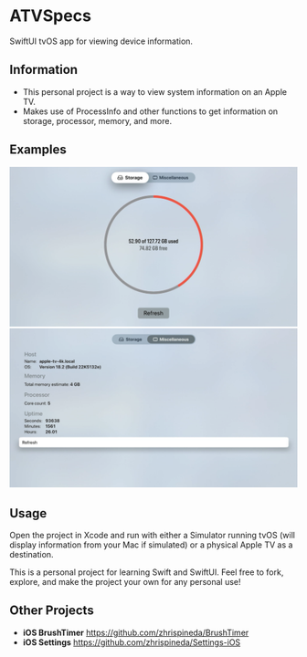 # ATVSpecs
SwiftUI tvOS app for viewing device information.

## Information
- This personal project is a way to view system information on an Apple TV.
- Makes use of ProcessInfo and other functions to get information on storage, processor, memory, and more.

## Examples
![An image of the storage view displaying free and used available space inside a ring circle that is filled clockwise based on used storage with a refresh button at the bottom.](Assets/Storage.png)
![An image of the miscellaneous view displaying different kinds of information for processor, memory, host, and a refresh button.](Assets/Misc.png)

## Usage
Open the project in Xcode and run with either a Simulator running tvOS (will display information from your Mac if simulated) or a physical Apple TV as a destination.

This is a personal project for learning Swift and SwiftUI. Feel free to fork, explore, and make the project your own for any personal use!

## Other Projects
- **iOS BrushTimer** https://github.com/zhrispineda/BrushTimer
- **iOS Settings** https://github.com/zhrispineda/Settings-iOS
